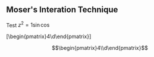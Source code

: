 <script type="text/javascript" async
  src="https://cdnjs.cloudflare.com/ajax/libs/mathjax/2.7.7/MathJax.js?config=TeX-MML-AM_CHTML">
</script>


## Moser's Interation Technique


Test $z^2=1\sin\cos$

\[\begin{pmatrix}4\\d\end{pmatrix}\]


$$\begin{pmatrix}4\\d\end{pmatrix}$$
